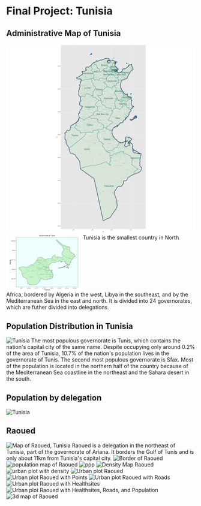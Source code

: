 # Final Project: Tunisia
## Administrative Map of Tunisia
<img src="Tunisia_adm_map.png" width="600"/> <img src="detail_map.png" width="200" align = "top"/> Tunisia is the smallest country in North Africa, bordered by Algeria in the west, Libya in the southeast, and by the Mediterranean Sea in the east and north. It is divided into 24 governorates, which are futher divided into delegations.

## Population Distribution in Tunisia
![Tunisia](https://theresareese.github.io/workshop/Tunisia.png)
The most populous governorate is Tunis, which contains the nation's capital city of the same name. Despite occupying only around 0.2% of the area of Tunisia, 10.7% of the nation's population lives in the governorate of Tunis. The second most populous governorate is Sfax. Most of the population is located in the northern half of the country because of the Mediterranean Sea coastline in the northeast and the Sahara desert in the south.

## Population by delegation
![Tunisia](https://theresareese.github.io/workshop/tun_adm2_pop.png)

## Raoued
![Map of Raoued, Tunisia](https://theresareese.github.io/workshop/raoued_tunisia.png)
Raoued is a delegation in the northeast of Tunisia, part of the governorate of Ariana. It borders the Gulf of Tunis and is only about 11km from Tunisia's capital city.
![Border of Raoued](https://theresareese.github.io/workshop/raoued_border.png)
![population map of Raoued](https://theresareese.github.io/workshop/sm_pop15.png)
![ppp](https://theresareese.github.io/workshop/bardo_ppp.png)
![Density Map Raoued](https://theresareese.github.io/workshop/raoued_density2.png)
![urban plot with density](https://theresareese.github.io/workshop/urbanplotwithdensity.png)
![Urban plot Raoued](https://theresareese.github.io/workshop/urbanplotraoued2.png)
![Urban plot Raoued with Points](https://theresareese.github.io/workshop/urbanplotraouedpoints.png)
![Urban plot Raoued with Roads](https://theresareese.github.io/workshop/roadwaysraoued.png)
![Urban plot Raoued with Healthsites](https://theresareese.github.io/workshop/healthsitesraoued.png)
![Urban plot Raoued with Healthsites, Roads, and Population](https://theresareese.github.io/workshop/healthsitesraouedwithpop.png)
![3d map of Raoued](https://theresareese.github.io/workshop/raoued_urban_3d.png)
